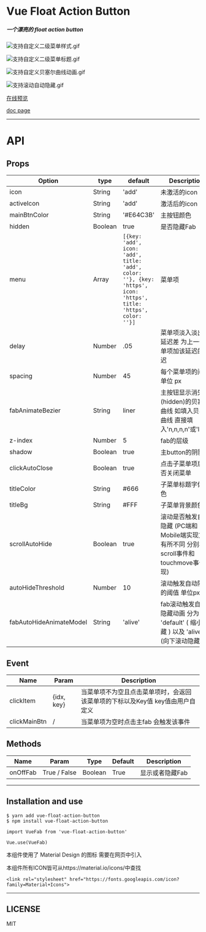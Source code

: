 # Vue Float Action Button


##### 一个漂亮的 float action button

![支持自定义二级菜单样式.gif](http://upload-images.jianshu.io/upload_images/5738345-b9c4a94efee18577.gif?imageMogr2/auto-orient/strip%7CimageView2/2/w/1240)

![支持自定义二级菜单标题.gif](http://upload-images.jianshu.io/upload_images/5738345-757bf24e27c84b8f.gif?imageMogr2/auto-orient/strip%7CimageView2/2/w/1240)

![支持自定义贝塞尔曲线动画.gif](http://upload-images.jianshu.io/upload_images/5738345-963113e1b2d33fa2.gif?imageMogr2/auto-orient/strip%7CimageView2/2/w/1240)

![支持滚动自动隐藏.gif](http://upload-images.jianshu.io/upload_images/5738345-77255a56352ea2f8.gif?imageMogr2/auto-orient/strip%7CimageView2/2/w/1240)


[在线预览](http://htmlpreview.github.io/?https://github.com/a62527776a/vue-fab/blob/master/demo/dist/index.html)

[doc page](https://a62527776a.github.io/vue-fab/)

***

# API


## Props

| Option |  type  |  default  | Description |
| ------ | ------ | --------  | ----------  |
|  icon  | String |  'add' |  未激活的icon     |
| activeIcon | String | 'add' | 激活后的icon |
|mainBtnColor|String|'#E64C3B'| 主按钮颜色|
|hidden| Boolean | true | 是否隐藏Fab |
|menu| Array | ``` [{key: 'add', icon: 'add', title: 'add', color: ''}, {key: 'https', icon: 'https', title: 'https', color: ''}] ``` | 菜单项 |
|delay|Number|.05| 菜单项淡入淡出的延迟差 为上一个菜单项加该延迟的延迟 |
|spacing| Number|45|每个菜单项的间距 单位 px|
|fabAnimateBezier | String | liner | 主按钮显示消失(hidden)的贝塞尔曲线 如填入贝塞尔曲线 直接填入'n,n,n,n'或'liner'  |
| z-index|Number|5|fab的层级|
| shadow | Boolean | true | 主button的阴影|
| clickAutoClose| Boolean | true | 点击子菜单项后是否关闭菜单 |
| titleColor| String | #666 | 子菜单标题字体颜色 |
| titleBg | String | #FFF | 子菜单背景颜色 |
| scrollAutoHide | Boolean | true | 滚动是否触发自动隐藏 (PC端和Mobile端实现方式有所不同 分别根据scroll事件和touchmove事件实现) |
| autoHideThreshold | Number | 10 | 滚动触发自动隐藏的阈值 单位px |
| fabAutoHideAnimateModel | String | 'alive' | fab滚动触发自动隐藏动画 分为 'default' ( 缩小隐藏 ) 以及 'alive' (向下滚动隐藏) |


## Event

|    Name   |   Param   | Description |
| ----      | -------   | ----------- |
| clickItem | {idx, key} | 当菜单项不为空且点击菜单项时，会返回该菜单项的下标以及Key值 key值由用户自定义 |
| clickMainBtn | / | 当菜单项为空时点击主fab 会触发该事件 |  

## Methods

| Name | Param | Type | Default | Description |
| ---- |   -------- | ------- | ------- | ----------- |
| onOffFab | True / False | Boolean | True | 显示或者隐藏Fab |


***

## Installation and use

```
$ yarn add vue-float-action-button
$ npm install vue-float-action-button
```

```
import VueFab from 'vue-float-action-button'

Vue.use(VueFab)
```

本组件使用了 Material Design 的图标 需要在网页中引入   

本组件所有ICON皆可从https://material.io/icons/中查找
```
<link rel="stylesheet" href="https://fonts.googleapis.com/icon?family=Material+Icons">
``` 


***
## LICENSE
MIT